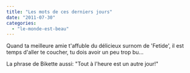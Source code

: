 ```yaml
---
title: "Les mots de ces derniers jours"
date: "2011-07-30"
categories: 
  - "le-monde-est-beau"
---
```


Quand ta meilleure amie t'affuble du délicieux surnom de 'Fetide', il est temps d'aller te coucher, tu dois avoir un peu trop bu...

La phrase de Bikette aussi: "Tout à l'heure est un autre jour!"
